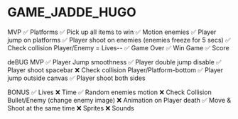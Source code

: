 # GAME_JADDE_HUGO
MVP
✅ Platforms
✅ Pick up all items to win
✅ Motion enemies
✅ Player jump on platforms
✅ Player shoot on enemies (enemies freeze for 5 secs)
✅ Check collision Player/Enemy = Lives--
✅ Game Over
✅ Win Game
✅ Score


deBUG MVP
✅ Player Jump smoothness
✅ Player double jump disable
✅ Player shoot spacebar
❌ Check collision Player/Platform-bottom
✅ Player jump outside canvas
✅ Player shoot both sides

BONUS
✅ Lives
❌ Time
✅ Random enemies motion
❌ Check Collision Bullet/Enemy (change enemy image)
❌ Animation on Player death
✅ Move & Shoot at the same time
❌ Sprites
❌ Sounds
